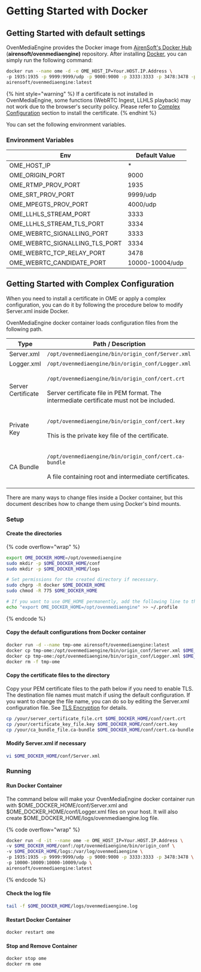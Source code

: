 # Getting Started with Docker

## Getting Started with default settings

OvenMediaEngine provides the Docker image from [AirenSoft's Docker Hub](https://hub.docker.com/r/airensoft/ovenmediaengine) (**airensoft/ovenmediaengine)** repository. After installing [Docker](https://www.docker.com), you can simply run the following command:

```sh
docker run --name ome -d -e OME_HOST_IP=Your.HOST.IP.Address \
-p 1935:1935 -p 9999:9999/udp -p 9000:9000 -p 3333:3333 -p 3478:3478 -p 10000-10009:10000-10009/udp \
airensoft/ovenmediaengine:latest
```

{% hint style="warning" %}
If a certificate is not installed in OvenMediaEngine, some functions (WebRTC Ingest, LLHLS playback) may not work due to the browser's security policy. Please refer to [Complex Configuration](getting-started-with-docker.md#getting-started-with-complex-configuration) section to install the certificate.
{% endhint %}

You can set the following environment variables.

### Environment Variables

| Env                                | Default Value   |
| ---------------------------------- | --------------- |
| OME\_HOST\_IP                      | \*              |
| OME\_ORIGIN\_PORT                  | 9000            |
| OME\_RTMP\_PROV\_PORT              | 1935            |
| OME\_SRT\_PROV\_PORT               | 9999/udp        |
| OME\_MPEGTS\_PROV\_PORT            | 4000/udp        |
| OME\_LLHLS\_STREAM\_PORT           | 3333            |
| OME\_LLHLS\_STREAM\_TLS\_PORT      | 3334            |
| OME\_WEBRTC\_SIGNALLING\_PORT      | 3333            |
| OME\_WEBRTC\_SIGNALLING\_TLS\_PORT | 3334            |
| OME\_WEBRTC\_TCP\_RELAY\_PORT      | 3478            |
| OME\_WEBRTC\_CANDIDATE\_PORT       | 10000-10004/udp |

## Getting Started with Complex Configuration

When you need to install a certificate in OME or apply a complex configuration, you can do it by following the procedure below to modify Server.xml inside Docker.

OvenMediaEngine docker container loads configuration files from the following path.

| Type               | Path / Description                                                                                                                                                                           |
| ------------------ | -------------------------------------------------------------------------------------------------------------------------------------------------------------------------------------------- |
| Server.xml         | `/opt/ovenmediaengine/bin/origin_conf/Server.xml`                                                                                                                                            |
| Logger.xml         | `/opt/ovenmediaengine/bin/origin_conf/Logger.xml`                                                                                                                                            |
| Server Certificate | <p><code>/opt/ovenmediaengine/bin/origin_conf/cert.crt</code><br><code></code><br><code></code>Server certificate file in PEM format. The intermediate certificate must not be included.</p> |
| Private Key        | <p><code>/opt/ovenmediaengine/bin/origin_conf/cert.key</code><br><code></code><br><code></code>This is the private key file of the certificate.</p>                                          |
| CA Bundle          | <p><code>/opt/ovenmediaengine/bin/origin_conf/cert.ca-bundle</code><br><code></code><br><code></code>A file containing root and intermediate certificates.</p>                               |

There are many ways to change files inside a Docker container, but this document describes how to change them using Docker's bind mounts.

### Setup

#### Create the directories

{% code overflow="wrap" %}
```sh
export OME_DOCKER_HOME=/opt/ovenmediaengine
sudo mkdir -p $OME_DOCKER_HOME/conf
sudo mkdir -p $OME_DOCKER_HOME/logs

# Set permissions for the created directory if necessary.
sudo chgrp -R docker $OME_DOCKER_HOME 
sudo chmod -R 775 $OME_DOCKER_HOME

# If you want to use OME_HOME permanently, add the following line to the ~/.profile file for bash, for other shells, you can do it accordingly.
echo "export OME_DOCKER_HOME=/opt/ovenmediaengine" >> ~/.profile
```
{% endcode %}

#### Copy the default configurations from Docker container

```sh
docker run -d --name tmp-ome airensoft/ovenmediaengine:latest
docker cp tmp-ome:/opt/ovenmediaengine/bin/origin_conf/Server.xml $OME_DOCKER_HOME/conf
docker cp tmp-ome:/opt/ovenmediaengine/bin/origin_conf/Logger.xml $OME_DOCKER_HOME/conf
docker rm -f tmp-ome
```

#### Copy the certificate files to the directory

Copy your PEM certificate files to the path below  if you need to enable TLS. The destination file names must match if using the default configuration. If you want to change the file name, you can do so by editing the Server.xml configuration file. See [TLS Encryption](../configuration/tls-encryption.md) for details.

```sh
cp /your/server_certificate_file.crt $OME_DOCKER_HOME/conf/cert.crt
cp /your/certificate_key_file.key $OME_DOCKER_HOME/conf/cert.key
cp /your/ca_bundle_file.ca-bundle $OME_DOCKER_HOME/conf/cert.ca-bundle
```

#### Modify Server.xml if necessary

```sh
vi $OME_DOCKER_HOME/conf/Server.xml
```

### Running

#### Run Docker Container

The command below will make your OvenMediaEngine docker container run with $OME\_DOCKER\_HOME/conf/Server.xml and $OME\_DOCKER\_HOME/conf/Logger.xml files on your host. It will also create $OME\_DOCKER\_HOME/logs/ovenmediaengine.log file.

{% code overflow="wrap" %}
```sh
docker run -d -it --name ome -e OME_HOST_IP=Your.HOST.IP.Address \
-v $OME_DOCKER_HOME/conf:/opt/ovenmediaengine/bin/origin_conf \
-v $OME_DOCKER_HOME/logs:/var/log/ovenmediaengine \
-p 1935:1935 -p 9999:9999/udp -p 9000:9000 -p 3333:3333 -p 3478:3478 \
-p 10000-10009:10000-10009/udp \
airensoft/ovenmediaengine:latest
```
{% endcode %}

#### Check the log file

```sh
tail -f $OME_DOCKER_HOME/logs/ovenmediaengine.log
```

#### Restart Docker Container

```sh
docker restart ome
```

#### Stop and Remove Container

```sh
docker stop ome
docker rm ome
```
